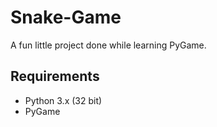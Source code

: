 # Snake-Game
A fun little project done while learning PyGame.

## Requirements
- Python 3.x (32 bit)
- PyGame
